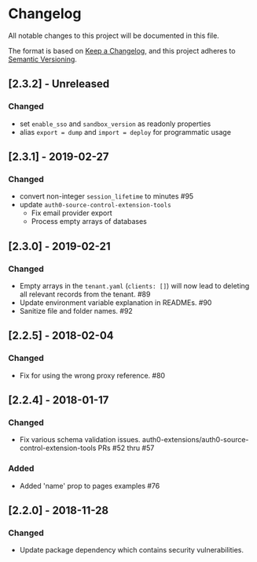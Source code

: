 # Changelog
All notable changes to this project will be documented in this file.

The format is based on [Keep a Changelog](https://keepachangelog.com/en/1.0.0/),
and this project adheres to [Semantic Versioning](https://semver.org/spec/v2.0.0.html).

## [2.3.2] - Unreleased
### Changed
- set `enable_sso` and `sandbox_version` as readonly properties
- alias `export = dump` and `import = deploy` for programmatic usage

## [2.3.1] - 2019-02-27
### Changed
- convert non-integer `session_lifetime` to minutes #95
- update `auth0-source-control-extension-tools`
  - Fix email provider export
  - Process empty arrays of databases

## [2.3.0] - 2019-02-21
### Changed
- Empty arrays in the `tenant.yaml` (`clients: []`) will now lead to deleting all relevant records from the tenant. #89
- Update environment variable explanation in READMEs. #90
- Sanitize file and folder names. #92

## [2.2.5] - 2018-02-04
### Changed
- Fix for using the wrong proxy reference. #80

## [2.2.4] - 2018-01-17
### Changed
- Fix various schema validation issues. auth0-extensions/auth0-source-control-extension-tools PRs #52 thru #57

### Added
- Added 'name' prop to pages examples #76

## [2.2.0] - 2018-11-28
### Changed
- Update package dependency which contains security vulnerabilities.
